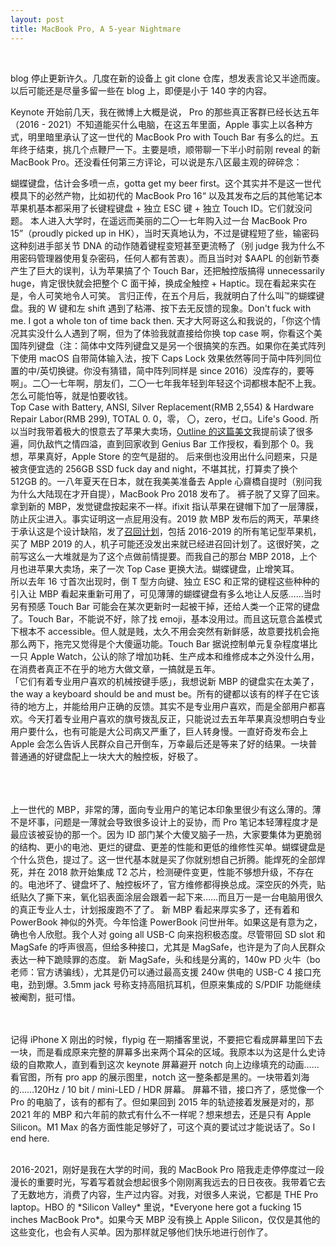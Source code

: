 ```yaml
---
layout: post
title: MacBook Pro, A 5-year Nightmare
---
```


<br>

blog 停止更新许久。几度在新的设备上 git clone 仓库，想发表言论又半途而废。以后可能还是尽量多留一些在 blog 上，即便是小于 140 字的内容。

Keynote 开始前几天，我在微博上大概是说， Pro 的那些真正客群已经长达五年（2016 - 2021）不知道能买什么电脑，在这五年里面，Apple 事实上以各种方式，明里暗里承认了这一世代的 MacBook Pro with Touch Bar 有多么的烂。五年终于结束，挑几个点鞭尸一下。主要是喷，顺带聊一下半小时前刚 reveal 的新 MacBook Pro。还没看任何第三方评论，可以说是东八区最主观的碎碎念：
<br>

<!--excerpt-->

蝴蝶键盘，估计会多喷一点，gotta get my beer first。这个其实并不是这一世代模具下的必然产物，比如初代的 MacBook Pro 16“ 以及其发布之后的其他笔记本苹果机基本都采用了长键程键盘 + 独立 ESC 键 + 独立 Touch ID。它们就没问题。
本人进入大学时，在遥远而美丽的二〇一七年购入过一台 MacBook Pro 15”（proudly picked up in HK），当时天真地认为，不过是键程短了些，输密码这种刻进手部关节 DNA 的动作随着键程变短甚至更流畅了（别 judge 我为什么不用密码管理器使用复杂密码，任何人都有苦衷）。而且当时对 $AAPL 的创新节奏产生了巨大的误判，认为苹果搞了个 Touch Bar，还把触控版搞得 unnecessarily huge，肯定很快就会把整个 C 面干掉，换成全触控 + Haptic。现在看起来实在是，令人可笑地令人可笑。
言归正传，在五个月后，我就明白了什么叫™的蝴蝶键盘。我的 W 键和左 shift 遇到了粘滞、按下去无反馈的现象。Don't fuck with me. I got a whole ton of time back then. 天才大阿哥这么和我说的，「你这个情况其实没什么人遇到了啊，但为了体验我就直接给你换 top case 啊，你看这个美国阵列键盘（注：简体中文阵列键盘又是另一个很搞笑的东西。如果你在美式阵列下使用 macOS 自带简体输入法，按下 Caps Lock 效果依然等同于简中阵列同位置的中/英切换键。你没有猜错，简中阵列同样是 since 2016）没库存的，要等啊」。二〇一七年啊，朋友们，二〇一七年我年轻到年轻这个词都根本配不上我。怎么可能怕等，就是怕要收钱。	
<br>
Top Case with Battery, ANSI, Silver Replacement(RMB 2,554) & Hardware Repair Labor(RMB 299), TOTAL 0.
0，零， 〇，zero，ゼロ。Life's Good. 
所以当时我带着极大的恨意去了苹果大卖场，[Outline 的这篇美文](https://theoutline.com/post/2402/the-new-macbook-keyboard-is-ruining-my-life)我提前读了很多遍，同仇敌忾之情四溢，直到回家收到 Genius Bar 工作授权，看到那个 0。我想，苹果真好，Apple Store 的空气是甜的。
后来倒也没用出什么问题来，只是被贪便宜选的 256GB SSD fuck day and night，不堪其扰，打算卖了换个 512GB 的。一八年夏天在日本，就在我美美准备去 Apple 心齋橋自提时（别问我为什么大陆现在才开自提），MacBook Pro 2018 发布了。
裤子脱了又穿了回来。拿到新的 MBP，发觉键盘按起来不一样。ifixit 指认苹果在键帽下加了一层薄膜，防止灰尘进入。事实证明这一点屁用没有。2019 款 MBP 发布后的两天，苹果终于承认这是个设计缺陷，发了[召回计划](https://support.apple.com/zh-cn/keyboard-service-program-for-mac-notebooks)，包括 2016-2019 的所有笔记型苹果机，买了 MBP 2019 的人，机子可能还没发出来就已经进召回计划了。这很好笑，之前写这么一大堆就是为了这个点做前情提要。而我自己的那台 MBP 2018，上个月也进苹果大卖场，来了一次 Top Case 更换大法。蝴蝶键盘，止增笑耳。
<br>
所以去年 16 寸首次出现时，倒 T 型方向键、独立 ESC 和正常的键程这些种种的引入让 MBP 看起来重新可用了，可见薄薄的蝴蝶键盘有多么地让人反感……当时另有预感 Touch Bar 可能会在某次更新时一起被干掉，还给人类一个正常的键盘了。Touch Bar，不能说不好，除了找 emoji，基本没用过。而且这玩意合盖模式下根本不 accessible。但人就是贱，太久不用会突然有新鲜感，故意要找机会拖那么两下，拖完又觉得是个大傻逼功能。Touch Bar 据说控制单元复杂程度堪比一只 Apple Watch，公认的除了增加功耗、生产成本和维修成本之外没什么用，在消费者真正不在乎的地方大做文章，一搞就是五年。
<br>
「它们有着专业用户喜欢的机械按键手感」，我想说新 MBP 的键盘实在太美了，the way a keyboard should be and must be。所有的键都以该有的样子在它该待的地方上，并能给用户正确的反馈。其实不是专业用户喜欢，而是全部用户都喜欢。今天打着专业用户喜欢的旗号拨乱反正，只能说过去五年苹果真没想明白专业用户要什么，也有可能是大公司病又严重了，巨人转身慢。一直好奇发布会上 Apple 会怎么告诉人民群众自己开倒车，万幸最后还是等来了好的结果。一块普普通通的好键盘配上一块大大的触控板，好极了。

<br><br><br>
上一世代的 MBP，非常的薄，面向专业用户的笔记本印象里很少有这么薄的。薄不是坏事，问题是一薄就会导致很多设计上的妥协，而 Pro 笔记本轻薄程度才是最应该被妥协的那一个。因为 ID 部门某个大傻叉脑子一热，大家要集体为更脆弱的结构、更小的电池、更烂的键盘、更差的性能和更低的维修性买单。蝴蝶键盘是个什么货色，提过了。这一世代基本就是买了你就别想自己折腾。能焊死的全部焊死，并在 2018 款开始集成 T2 芯片，检测硬件变更，性能不够想升级，不存在的。电池坏了、键盘坏了、触控板坏了，官方维修都得换总成。深空灰的外壳，贴纸贴久了撕下来，氧化铝表面涂层会跟着一起下来……而且万一是一台电脑用很久的真正专业人士，计划报废跑不了了。
新 MBP 看起来厚实多了，还有着和 PowerBook 神似的外壳。今年恰逢 PowerBook 问世卅年。如果这是有意为之，确也令人欣慰。我个人对 going all USB-C 向来抱积极态度。尽管带回 SD slot 和 MagSafe 的呼声很高，但给多种接口，尤其是 MagSafe，也许是为了向人民群众表达一种下跪赎罪的态度。
新 MagSafe，头和线是分离的，140w PD 火牛（bo 老师：官方诱骗线），尤其是仍可以通过最高支援 240w 供电的 USB-C 4 接口充电，劲到爆。3.5mm jack 号称支持高阻抗耳机，但原来集成的 S/PDIF 功能继续被阉割，挺可惜。

<br><br>
记得 iPhone X 刚出的时候，flypig 在一期播客里说，不要把它看成屏幕里凹下去一块，而是看成原来完整的屏幕多出来两个耳朵的区域。我原本以为这是什么史诗级的自欺欺人，直到看到这次 keynote 屏幕避开 notch 向上边缘填充的动画……看官图，所有 pro app 的展示图里，notch 这一整条都是黑的。一块带着刘海的……120Hz / 10 bit / mini-LED / HDR 屏幕。
屏幕不错，接口齐了，感觉像一个 Pro 的电脑了，该有的都有了。但如果回到 2015 年的轨迹接着发展是对的，那 2021 年的 MBP 和六年前的款式有什么不一样呢？想来想去，还是只有 Apple Silicon。M1 Max 的各方面性能足够好了，可这个真的要试过才能说话了。So I end here.

<br>
2016-2021，刚好是我在大学的时间，我的 MacBook Pro 陪我走走停停度过一段漫长的重要时光，写着写着就会想起很多个刚刚离我远去的日日夜夜。我带着它去了无数地方，消费了内容，生产过内容。对我，对很多人来说，它都是 THE Pro laptop。HBO 的 *Silicon Valley* 里说，*Everyone here got a fucking 15 inches MacBook Pro*。如果今天 MBP 没有换上 Apple Silicon，仅仅是其他的这些变化，也会有人买单。因为那样就足够他们快乐地进行创作了。